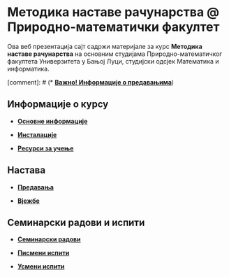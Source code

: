 # Методика наставе рачунарства @ Природно-математички факултет

Ова веб презентација сајт садржи материјале за курс **Методика наставе рачунарства** на основним студијама Природно-математичког факултета Универзитета у Бањој Луци, студијски одсјек Математика и информатика.

[comment]: # (* **[Важно! Информације о предавањима](/predavanja/info/README.md)**)

## Информације о курсу

* **[Основне информације](/informacije/README.md)**

* **[Инсталације](/INSTALACIJE.md)**

* **[Ресурси за учење](/RESURSI-ZA-UCENJE.md)**

## Настава

* **[Предавања](/predavanja/README.md)**

* **[Вјежбе](/vezbe/README.md)**

## Семинарски радови и испити

* **[Семинарски радови](/seminarski-radovi/README.md)**

* **[Писмени испити](/pismeni-ispiti/README.md)**

* **[Усмени испити](/usmeni-ispiti/README.md)**